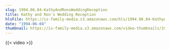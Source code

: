 ```yaml
---
slug: 1994.06.04-KathyAndRonsWeddingReception
title: Kathy and Ron's Wedding Reception
hlsFile: https://is-family-media.s3.amazonaws.com/hls/1994.06.04-KathyAndRonsWeddingReception/1994.06.04-KathyAndRonsWeddingReception.m3u8
date: "1994-06-04"
thumbnail: https://is-family-media.s3.amazonaws.com/video-thumbnails/1994.06.04-KathyAndRonsWeddingReception.png
---
```

{{< video >}}
